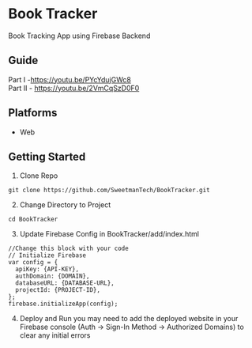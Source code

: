 # Book Tracker
Book Tracking App using Firebase Backend

## Guide
Part I -https://youtu.be/PYcYdujGWc8  
Part II - https://youtu.be/2VmCqSzD0F0  

## Platforms
* Web

## Getting Started
1. Clone Repo
```
git clone https://github.com/SweetmanTech/BookTracker.git
```
2. Change Directory to Project
```
cd BookTracker
```
3. Update Firebase Config in BookTracker/add/index.html
```
//Change this block with your code
// Initialize Firebase
var config = {
  apiKey: {API-KEY},
  authDomain: {DOMAIN},
  databaseURL: {DATABASE-URL},
  projectId: {PROJECT-ID},
};
firebase.initializeApp(config);
```

4. Deploy and Run
you may need to add the deployed website in your Firebase console  (Auth -> Sign-In Method -> Authorized Domains) to clear any initial errors
